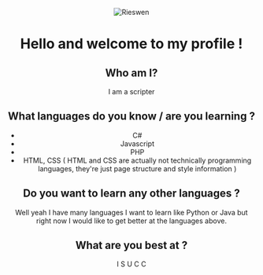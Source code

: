 <center>

![Rieswen](https://media.giphy.com/media/F4AzIZkD61ooqva181/giphy.gif)

# Hello and welcome to my profile !

## Who am I?

I am a scripter

## What languages do you know / are you learning ?

* C#
* Javascript
* PHP
* HTML, CSS ( HTML and CSS are actually not technically programming languages, they're just page structure and style information )

## Do you want to learn any other languages ?

Well yeah I have many languages I want to learn like Python or Java but right now I would like to get better at the languages above.

## What are you best at ?

I S U C C
